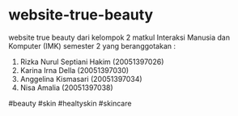 # website-true-beauty

website true beauty dari kelompok 2 matkul Interaksi Manusia dan Komputer (IMK) semester 2 yang beranggotakan :

1. Rizka Nurul Septiani Hakim (20051397026)
2. Karina Irna Della (20051397030)
3. Anggelina Kismasari (20051397034)
4. Nisa Amalia (20051397038)

#beauty #skin #healtyskin #skincare
